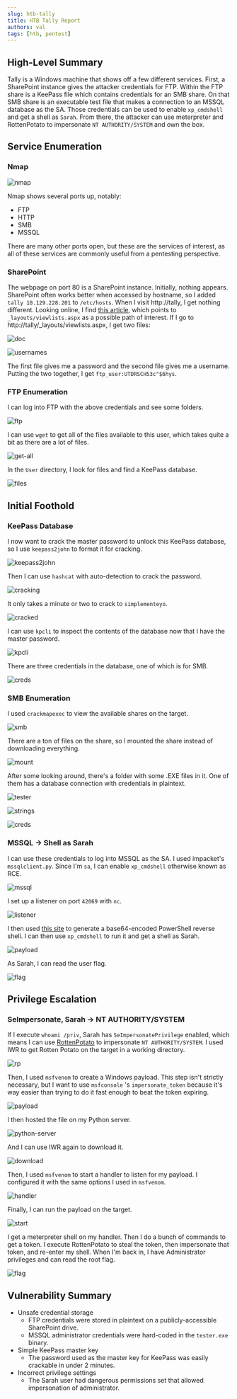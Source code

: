 ```yaml
---
slug: htb-tally
title: HTB Tally Report
authors: val
tags: [htb, pentest]
---
```


## High-Level Summary

Tally is a Windows machine that shows off a few different services. First, a SharePoint instance gives the attacker credentials for FTP. Within the FTP share is a KeePass file which contains credentials for an SMB share. On that SMB share is an executable test file that makes a connection to an MSSQL database as the SA. Those credentials can be used to enable `xp_cmdshell` and get a shell as `Sarah`. From there, the attacker can use meterpreter and RottenPotato to impersonate `NT AUTHORITY/SYSTEM` and own the box.

<!--truncate-->

## Service Enumeration

### Nmap

![nmap](https://storage.googleapis.com/val-roudebush-report-images/htb-pics/tally/01-nmap.png)

Nmap shows several ports up, notably:

- FTP
- HTTP
- SMB
- MSSQL

There are many other ports open, but these are the services of interest, as all of these services are commonly useful from a pentesting perspective.

### SharePoint

The webpage on port 80 is a SharePoint instance. Initially, nothing appears. SharePoint often works better when accessed by hostname, so I added `tally 10.129.228.201` to `/etc/hosts`. When I visit http://tally, I get nothing different. Looking online, I find [this article](https://resources.bishopfox.com/resources/tools/sharepoint-hacking-diggity/attack-tools/), which points to `_layouts/viewlists.aspx` as a possible path of interest. If I go to http://tally/\_layouts/viewlists.aspx, I get two files:

![doc](https://storage.googleapis.com/val-roudebush-report-images/htb-pics/tally/02-sharepoint-doc.png)

![usernames](https://storage.googleapis.com/val-roudebush-report-images/htb-pics/tally/03-usernames.png)

The first file gives me a password and the second file gives me a username. Putting the two together, I get `ftp_user:UTDRSCH53c"$6hys`.

### FTP Enumeration

I can log into FTP with the above credentials and see some folders.

![ftp](https://storage.googleapis.com/val-roudebush-report-images/htb-pics/tally/04-ftp.png)

I can use `wget` to get all of the files available to this user, which takes quite a bit as there are a lot of files.

![get-all](https://storage.googleapis.com/val-roudebush-report-images/htb-pics/tally/05-get-all.png)

In the `User` directory, I look for files and find a KeePass database.

![files](https://storage.googleapis.com/val-roudebush-report-images/htb-pics/tally/06-find-files.png)

## Initial Foothold

### KeePass Database

I now want to crack the master password to unlock this KeePass database, so I use `keepass2john` to format it for cracking.

![keepass2john](https://storage.googleapis.com/val-roudebush-report-images/htb-pics/tally/07-keepass2john.png)

Then I can use `hashcat` with auto-detection to crack the password.

![cracking](https://storage.googleapis.com/val-roudebush-report-images/htb-pics/tally/08-cracking.png)

It only takes a minute or two to crack to `simplementeyo`.

![cracked](https://storage.googleapis.com/val-roudebush-report-images/htb-pics/tally/09-cracked.png)

I can use `kpcli` to inspect the contents of the database now that I have the master password.

![kpcli](https://storage.googleapis.com/val-roudebush-report-images/htb-pics/tally/10-kpcli.png)

There are three credentials in the database, one of which is for SMB.

![creds](https://storage.googleapis.com/val-roudebush-report-images/htb-pics/tally/11-creds.png)

### SMB Enumeration

I used `crackmapexec` to view the available shares on the target.

![smb](https://storage.googleapis.com/val-roudebush-report-images/htb-pics/tally/12-smb.png)

There are a ton of files on the share, so I mounted the share instead of downloading everything.

![mount](https://storage.googleapis.com/val-roudebush-report-images/htb-pics/tally/13-mount-smb.png)

After some looking around, there's a folder with some .EXE files in it. One of them has a database connection with credentials in plaintext.

![tester](https://storage.googleapis.com/val-roudebush-report-images/htb-pics/tally/14-tester.png)

![strings](https://storage.googleapis.com/val-roudebush-report-images/htb-pics/tally/15-strings.png)

![creds](https://storage.googleapis.com/val-roudebush-report-images/htb-pics/tally/16-more-creds.png)

### MSSQL -> Shell as Sarah

I can use these credentials to log into MSSQL as the SA. I used impacket's `mssqlclient.py`. Since I'm `sa`, I can enable `xp_cmdshell` otherwise known as RCE.

![mssql](https://storage.googleapis.com/val-roudebush-report-images/htb-pics/tally/17-mssqlclient.png)

I set up a listener on port `42069` with `nc`.

![listener](https://storage.googleapis.com/val-roudebush-report-images/htb-pics/tally/18-listener.png)

I then used [this site](https://www.revshells.com/) to generate a base64-encoded PowerShell reverse shell. I can then use `xp_cmdshell` to run it and get a shell as Sarah.

![payload](https://storage.googleapis.com/val-roudebush-report-images/htb-pics/tally/19-encoded-payload.png)

As Sarah, I can read the user flag.

![flag](https://storage.googleapis.com/val-roudebush-report-images/htb-pics/tally/20-user-flag.png)

## Privilege Escalation

### SeImpersonate, Sarah -> NT AUTHORITY/SYSTEM

If I execute `whoami /priv`, Sarah has `SeImpersonatePrivilege` enabled, which means I can use [RottenPotato](https://github.com/foxglovesec/RottenPotato) to impersonate `NT AUTHORITY/SYSTEM`. I used IWR to get Rotten Potato on the target in a working directory.

![rp](https://storage.googleapis.com/val-roudebush-report-images/htb-pics/tally/21-get-rotten-potato.png)

Then, I used `msfvenom` to create a Windows payload. This step isn't strictly necessary, but I want to use `msfconsole` 's `impersonate_token` because it's way easier than trying to do it fast enough to beat the token expiring.

![payload](https://storage.googleapis.com/val-roudebush-report-images/htb-pics/tally/22-msfvenom.png)

I then hosted the file on my Python server.

![python-server](https://storage.googleapis.com/val-roudebush-report-images/htb-pics/tally/23-host-file.png)

And I can use IWR again to download it.

![download](https://storage.googleapis.com/val-roudebush-report-images/htb-pics/tally/24-get-payload.png)

Then, I used `msfvenom` to start a handler to listen for my payload. I configured it with the same options I used in `msfvenom`.

![handler](https://storage.googleapis.com/val-roudebush-report-images/htb-pics/tally/25-msf-handler.png)

Finally, I can run the payload on the target.

![start](https://storage.googleapis.com/val-roudebush-report-images/htb-pics/tally/26-start-payload.png)

I get a meterpreter shell on my handler. Then I do a bunch of commands to get a token. I execute RottenPotato to steal the token, then impersonate that token, and re-enter my shell. When I'm back in, I have Administrator privileges and can read the root flag.

![flag](https://storage.googleapis.com/val-roudebush-report-images/htb-pics/tally/27-root-flag.png)

## Vulnerability Summary

- Unsafe credential storage
  - FTP credentials were stored in plaintext on a publicly-accessible SharePoint drive.
  - MSSQL administrator credentials were hard-coded in the `tester.exe` binary.
- Simple KeePass master key
  - The password used as the master key for KeePass was easily crackable in under 2 minutes.
- Incorrect privilege settings
  - The Sarah user had dangerous permissions set that allowed impersonation of administrator.

